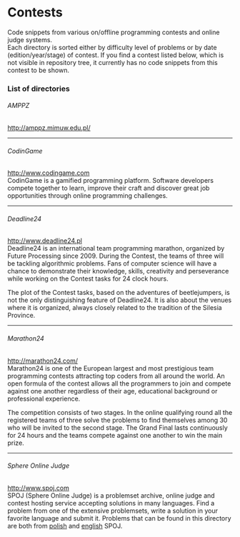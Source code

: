 # Contests  
Code snippets from various on/offline programming contests and online judge systems.  
Each directory is sorted either by difficulty level of problems or by date (edition/year/stage) of contest.
If you find a contest listed below, which is not visible in repository tree, it currently has no code snippets from this contest to be shown.

### List of directories

###### AMPPZ
http://amppz.mimuw.edu.pl/  

---
###### CodinGame
http://www.codingame.com  
CodinGame is a gamified programming platform. Software developers compete together to learn, improve their craft and discover great job opportunities through online programming challenges.

---
###### Deadline24
http://www.deadline24.pl  
Deadline24 is an international team programming marathon, organized by Future Processing since 2009. During the Contest, the teams of three will be tackling algorithmic problems. Fans of computer science will have a chance to demonstrate their knowledge, skills, creativity and perseverance while working on the Contest tasks for 24 clock hours.

The plot of the Contest tasks, based on the adventures of beetlejumpers, is not the only distinguishing feature of Deadline24. It is also about the venues where it is organized, always closely related to the tradition of the Silesia Province.

---
###### Marathon24
http://marathon24.com/  
Marathon24 is one of the European largest and most prestigious team programming contests attracting top coders from all around the world. An open formula of the contest allows all the programmers to join and compete against one another regardless of their age, educational background or professional experience.

The competition consists of two stages. In the online qualifying round all the registered teams of three solve the problems to find themselves among 30 who will be invited to the second stage. The Grand Final lasts continuously for 24 hours and the teams compete against one another to win the main prize. 

---
###### Sphere Online Judge
http://www.spoj.com  
SPOJ (Sphere Online Judge) is a problemset archive, online judge and contest hosting service accepting solutions in many languages. Find a problem from one of the extensive problemsets, write a solution in your favorite language and submit it. Problems that can be found in this directory are both from [polish](http://www.pl.spoj.com) and [english](http://www.spoj.com) SPOJ.
